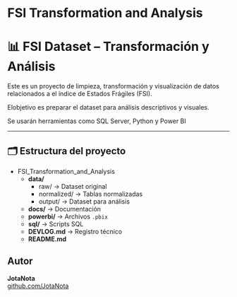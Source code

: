 # FSI Transformation and Analysis
# 📊 FSI Dataset – Transformación y Análisis

Este es un proyecto de limpieza, transformación y visualización de datos relacionados a el índice de Estados Frágiles (FSI). 

Elobjetivo es preparar el dataset para análisis descriptivos y visuales.

Se usarán herramientas como SQL Server, Python y Power BI


---

## 🗂️  Estructura del proyecto

- FSI_Transformation_and_Analysis  
  - **data/**
    - raw/ → Dataset original  
    - normalized/ → Tablas normalizadas  
    - output/ → Dataset para análisis  
  - **docs/** → Documentación  
  - **powerbi/** → Archivos `.pbix`   
  - **sql/** → Scripts SQL 
  - **DEVLOG.md** → Registro técnico 
  - **README.md**   










##  Autor

**JotaNota**  
[github.com/JotaNota](https://github.com/JotaNota)